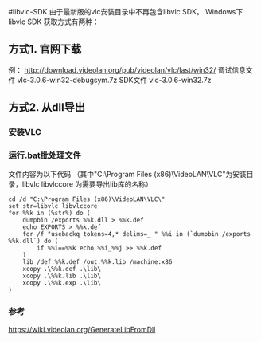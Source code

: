 #libvlc-SDK
由于最新版的vlc安装目录中不再包含libvlc SDK。
Windows下 libvlc SDK 获取方式有两种：

## 方式1. 官网下载 
例： http://download.videolan.org/pub/videolan/vlc/last/win32/
          调试信息文件  vlc-3.0.6-win32-debugsym.7z 
          SDK文件      vlc-3.0.6-win32.7z 
          
## 方式2. 从dll导出

### 安装VLC 

### 运行.bat批处理文件
文件内容为以下代码
（其中"C:\Program Files (x86)\VideoLAN\VLC\"为安装目录，libvlc libvlccore 为需要导出lib库的名称）

```
cd /d "C:\Program Files (x86)\VideoLAN\VLC\"
set str=libvlc libvlccore
for %%k in (%str%) do (
	dumpbin /exports %%k.dll > %%k.def
	echo EXPORTS > %%k.def
	for /f "usebackq tokens=4,* delims=_ " %%i in (`dumpbin /exports %%k.dll`) do (
		if %%i==%%k echo %%i_%%j >> %%k.def 
	)
	lib /def:%%k.def /out:%%k.lib /machine:x86	
	xcopy .\%%k.def .\lib\
	xcopy .\%%k.lib .\lib\
	xcopy .\%%k.exp .\lib\
)
```
### 参考
https://wiki.videolan.org/GenerateLibFromDll
